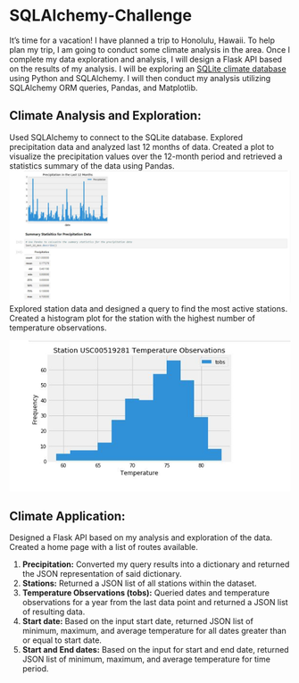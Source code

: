 # SQLAlchemy-Challenge
It’s time for a vacation! I have planned a trip to Honolulu, Hawaii. To help plan my trip, I am going to conduct some climate analysis in the area. Once I complete my data exploration and analysis, I will design a Flask API based on the results of my analysis. I will be exploring an [SQLite climate database](https://github.com/AlexandraOricchio/SQLAlchemy-Challenge/blob/master/Resources/hawaii.sqlite) using Python and SQLAlchemy. I will then conduct my analysis utilizing SQLAlchemy ORM queries, Pandas, and Matplotlib. 

## Climate Analysis and Exploration: 
Used SQLAlchemy to connect to the SQLite database. Explored precipitation data and analyzed last 12 months of data. Created a plot to visualize the precipitation values over the 12-month period and retrieved a statistics summary of the data using Pandas. 
![precipitation](Images/precipitation_analysis.JPG)
Explored station data and designed a query to find the most active stations. Created a histogram plot for the station with the highest number of temperature observations.

![station](Images/station_analysis.JPG)

## Climate Application:
Designed a Flask API based on my analysis and exploration of the data. Created a home page with a list of routes available.


1. **Precipitation:** Converted my query results into a dictionary and returned the JSON representation of said dictionary.
2. **Stations:** Returned a JSON list of all stations within the dataset.
3. **Temperature Observations (tobs):** Queried dates and temperature observations for a year from the last data point and returned a JSON list of resulting data. 
4. **Start date:** Based on the input start date, returned JSON list of minimum, maximum, and average temperature for all dates greater than or equal to start date. 
5. **Start and End dates:** Based on the input for start and end date, returned JSON list of minimum, maximum, and average temperature for time period. 
